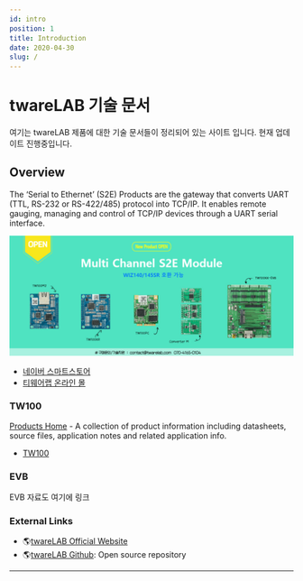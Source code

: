 ```yaml
---
id: intro
position: 1
title: Introduction
date: 2020-04-30
slug: /
---
```


# twareLAB 기술 문서

여기는 twareLAB 제품에 대한 기술 문서들이 정리되어 있는 사이트 입니다. 현재 업데이트 진행중입니다.

## Overview

The ‘Serial to Ethernet’ (S2E) Products are the gateway that converts
UART (TTL, RS-232 or RS-422/485) protocol into TCP/IP. It enables remote
gauging, managing and control of TCP/IP devices through a UART serial
interface.

[![티웨어랩 온라인몰](/img/s2ebanner.jpg)](https://smartstore.naver.com/twarelab)

- [네이버 스마트스토어](https://smartstore.naver.com/twarelab)
- [티웨어랩 온라인 몰](https://twarelab.shop)

### TW100

[Products Home](TW100/TW100.md) - A collection of product information
including datasheets, source files, application notes and related
application info.

  - [TW100](TW100/TW100.md)

### EVB

EVB 자료도 여기에 링크

### External Links

  - 🌎[twareLAB Official Website](http://twareLAB.com/)
  - 🌎[twareLAB Github](https://github.com/twareLAB): Open source repository

-----
